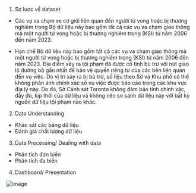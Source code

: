 1. Sơ lược về dataset
+ Các vụ va chạm xe cơ giới liên quan đến người tử vong hoặc bị thương nghiêm trọng
Bộ dữ liệu này bao gồm tất cả các vụ va chạm giao thông mà một người tử vong hoặc bị thương nghiêm trọng (KSI) từ năm 2006 đến năm 2023.

+ Hạn chế
Bộ dữ liệu này bao gồm tất cả các vụ va chạm giao thông mà một người tử vong hoặc bị thương nghiêm trọng (KSI) từ năm 2006 đến năm 2023. Địa điểm xảy ra tội phạm đã được cố tình bù trừ với nút giao lộ đường bộ gần nhất để bảo vệ quyền riêng tư của các bên liên quan đến vụ việc. Do vị trí xảy ra bị bù trừ, số liệu theo Sở và Khu phố có thể không phản ánh chính xác số vụ việc được báo cáo trong các khu vực địa lý này. Do đó, Sở Cảnh sát Toronto không đảm bảo tính chính xác, đầy đủ, kịp thời của dữ liệu và không nên so sánh dữ liệu này với bất kỳ nguồn dữ liệu tội phạm nào khác.

2. Data Understanding
+ Khảo sát các bảng dữ liệu
+ Đánh giá chất lượng dữ liệu

3. Data Processing/ Dealing with data
+ Phân tích đơn biến
+ Phân tích đa biến

4. Dashboard/ Presentation

![image](https://github.com/user-attachments/assets/bb8897f0-2afb-42db-9948-9a0331a346d4)
